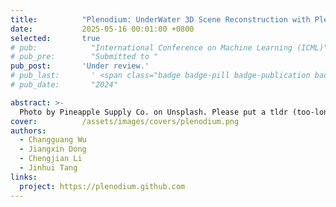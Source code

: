 ```yaml
---
title:          "Plenodium: UnderWater 3D Scene Reconstruction with Plenoptic Medium Representation"
date:           2025-05-16 00:01:00 +0800
selected:       true
# pub:            "International Conference on Machine Learning (ICML)"
# pub_pre:        "Submitted to "
pub_post:       'Under review.'
# pub_last:       ' <span class="badge badge-pill badge-publication badge-success">Spotlight</span>'
# pub_date:       "2024"

abstract: >-
  Photo by Pineapple Supply Co. on Unsplash. Please put a tldr (too-long-didnt-read, 1~2 sentences) of your publication here. It is not recommended to put the actual abstract here because it is usually too long to fit in. $\LaTeX$ is supported. $a=b+c$.
cover:          /assets/images/covers/plenodium.png
authors:
  - Changguang Wu
  - Jiangxin Dong
  - Chengjian Li
  - Jinhui Tang
links:
  project: https://plenodium.github.com
---
```

